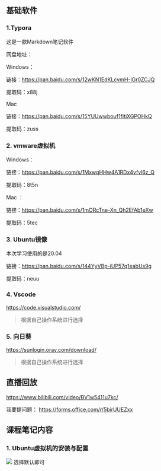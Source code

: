 ## 基础软件

### 1.Typora

这是一款Markdown笔记软件

网盘地址：

Windows： 

链接：https://pan.baidu.com/s/12wKN1EdKLcvmH-IGr0ZCJQ 

提取码：x88j

Mac 

链接：https://pan.baidu.com/s/15YUUwwbouf1fItiXGPOHkQ 

提取码：zuss

### 2. vmware虚拟机

Windows：

链接：https://pan.baidu.com/s/1MxwqHHw4A1RDx4vfvl6z_Q 

提取码：8t5n

Mac ：

链接：https://pan.baidu.com/s/1mORcTne-Xn_Qh2EfAb1eXw 

提取码：5tec

### 3. Ubuntu镜像

本次学习使用的是20.04

链接：https://pan.baidu.com/s/144YyVBp-iUP57q1eabUs9g 

提取码：neuu

### 4. Vscode
https://code.visualstudio.com/

> 根据自己操作系统进行选择

### 5. 向日葵
https://sunlogin.oray.com/download/
> 根据自己操作系统进行选择


## 直播回放
https://www.bilibili.com/video/BV1w5411u7kc/

我要提问题：
https://forms.office.com/r/5birUUEZxx


## 课程笔记内容
### 1. Ubuntu虚拟机的安装与配置
<img src="https://github.com/datawhalechina/team-learning-program/blob/master/Django/img/Snipaste_2021-06-13_19-59-24.png?raw=true" />
选择默认即可
